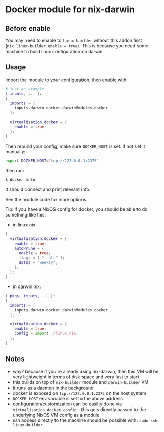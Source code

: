 # Docker module for nix-darwin

## Before enable

You may need to enable to `linux-builder` without this addon first (`nix.linux-builder.enable = true`).
This is because you need some machine to build linux configuration on darwin.

## Usage

Import the module to your configuration, then enable with:

```nix
# just an example
{ inputs, ... }:
{
  imports = [
    inputs.darwin-docker.darwinModules.docker
  ];

  virtualisation.docker = {
    enable = true;
  };
}
```

Then rebuild your config, make sure `DOCKER_HOST` is set. If not set it manually:

```bash
export DOCKER_HOST="tcp://127.0.0.1:2375"
```

then run:

```bash
$ docker info
```

It should connect and print relevant info.

See the module code for more options.

Tip: if you have a NixOS config for docker, you should be able to do something like this:

- in linux.nix

```nix
{
  virtualisation.docker = {
    enable = true;
    autoPrune = {
      enable = true;
      flags = [ "--all" ];
      dates = "weekly";
    };
  };
}
```

- in darwin.nix:

```nix
{ pkgs, inputs, ... }:
{
  imports = [
    inputs.darwin-docker.darwinModules.docker
  ];

  virtualisation.docker = {
    enable = true;
    config = import ./linux.nix;
  };
}
```

## Notes

- why? because if you're already using nix-darwin, then this VM will be very lightweight in terms of disk space and very fast to start
- this builds on top of `nix-builder` module and `darwin-builder` VM
- it runs as a daemon in the background
- docker is exposed on `tcp://127.0.0.1:2375` on the host system
- `DOCKER_HOST` env variable is set to the above address
- configuration/customization can be easilty done via `virtualisation.docker.config` - this gets directly passed to the underlying NixOS VM config as a module
- ssh access directly to the machine should be possible with: `sudo ssh linux-builder`
